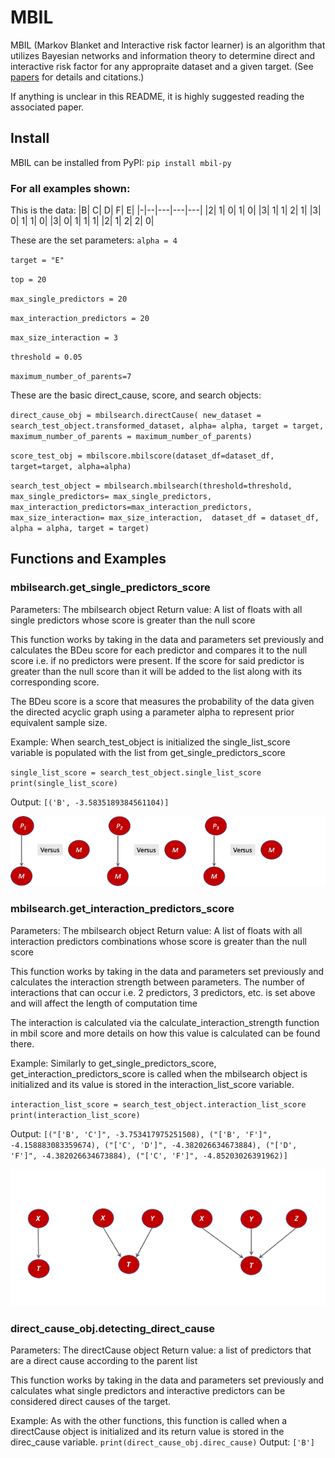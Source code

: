# MBIL
MBIL (Markov Blanket and Interactive risk factor learner) is an algorithm that utilizes Bayesian networks and information theory to determine direct and interactive risk factor for any appropraite dataset and a given target. (See [papers](https://github.com/XiaJiang-2/MBIL/blob/main/docs/BINF-D-19-00613_R2(2).pdf) for details and citations.)

If anything is unclear in this README, it is highly suggested reading the associated paper.

## Install
MBIL can be installed from PyPI:
`pip install mbil-py`


### For all examples shown:
This is the data:
|B|	C|	D|	F|	E|
|-|--|---|---|---|
|2|	1|	0|	1|	0|
|3|	1|	1|	2|	1|
|3|	0|	1|	1|	0|
|3|	0|	1|	1|	1|
|2|	1|	2|	2|	0|

These are the set parameters:
`alpha = 4`

`target = "E"`

`top = 20`

`max_single_predictors = 20`

`max_interaction_predictors = 20`

`max_size_interaction = 3`

`threshold = 0.05`

`maximum_number_of_parents=7`

These are the basic direct_cause, score, and search objects:

`direct_cause_obj = mbilsearch.directCause(
    new_dataset = search_test_object.transformed_dataset,
    alpha= alpha,
    target = target,
    maximum_number_of_parents = maximum_number_of_parents)`

`score_test_obj = mbilscore.mbilscore(dataset_df=dataset_df, target=target, alpha=alpha)`

`search_test_object = mbilsearch.mbilsearch(threshold=threshold,
                                           max_single_predictors= max_single_predictors,
                                           max_interaction_predictors=max_interaction_predictors, 
                                           max_size_interaction= max_size_interaction, 
                                           dataset_df = dataset_df, 
                                           alpha = alpha,
                                           target = target)`


## Functions and Examples

### mbilsearch.get_single_predictors_score

Parameters: The mbilsearch object
Return value: A list of floats with all single predictors whose score is greater than the null score

This function works by taking in the data and parameters set previously and calculates the BDeu score for each predictor and compares it to the null score i.e. if no predictors were present. If the score for said predictor is greater than the null score than it will be added to the list along with its corresponding score.

The BDeu score is a score that measures the probability of the data given the directed acyclic graph using a parameter alpha to represent prior equivalent sample size.

Example:
When search_test_object is initialized the single_list_score variable is populated with the list from get_single_predictors_score

`single_list_score = search_test_object.single_list_score`
`print(single_list_score)`

Output:
`[('B', -3.5835189384561104)]`

![Diagram showing basics of get_single_predictors_score using a directed acyclic graph](MBILProcedure1_img.png)

### mbilsearch.get_interaction_predictors_score

Parameters: The mbilsearch object
Return value: A list of floats with all interaction predictors combinations whose score is greater than the null score

This function works by taking in the data and parameters set previously and calculates the interaction strength between parameters. The number of interactions that can occur i.e. 2 predictors, 3 predictors, etc. is set above and will affect the length of computation time

The interaction is calculated via the calculate_interaction_strength function in mbil score and more details on how this value is calculated can be found there.

Example:
Similarly to get_single_predictors_score, get_interaction_predictors_score is called when the mbilsearch object is initialized and its value is stored in the interaction_list_score variable.

`interaction_list_score = search_test_object.interaction_list_score`
`print(interaction_list_score)`

Output:
`[("['B', 'C']", -3.753417975251508), ("['B', 'F']", -4.158883083359674), ("['C', 'D']", -4.382026634673884), ("['D', 'F']", -4.382026634673884), ("['C', 'F']", -4.85203026391962)]`

![Diagram showing basics of get_interaction_predictors_score using a directed acyclic graph](ExampleOfInteractiveModels2022.8.png)



### direct_cause_obj.detecting_direct_cause

Parameters: The directCause object
Return value: a list of predictors that are a direct cause according to the parent list

This function works by taking in the data and parameters set previously and calculates what single predictors and interactive predictors can be considered direct causes of the target.

Example:
As with the other functions, this function is called when a directCause object is initialized and its return value is stored in the direc_cause variable.
`print(direct_cause_obj.direc_cause)`
Output:
`['B']`



